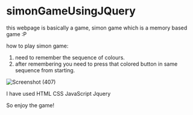# simonGameUsingJQuery
this webpage is basically a game, simon game which is a memory based game :P

how to play simon game:
1. need to remember the sequence of colours.
2. after remembering you need to press that colored button in same sequence from starting.

 ![Screenshot (407)](https://user-images.githubusercontent.com/103761502/202867877-e12fecf8-154e-4d05-b206-5c647e0ddd5c.png)

I have used HTML CSS JavaScript Jquery 

So enjoy the game!
